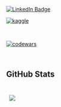 [![LinkedIn Badge](https://img.shields.io/badge/LinkedIn-Profile-informational?style=flat&logo=linkedin&logoColor=white&color=0D76A8)](https://www.linkedin.com/in/nikita-a-6a75a21a4)

[![kaggle](https://img.shields.io/badge/kaggle-profile-blue)](https://www.kaggle.com/blnikan)


<br>

[![codewars](https://www.codewars.com/users/blnikan/badges/large)](https://www.codewars.com/users/blnikan) 

<br>

## GitHub Stats

<br>

<a href="https://github.com/blnikan">
  <img align="center" style="margin:0.5rem" src="https://github-readme-stats.vercel.app/api/top-langs/?username=blnikan&hide=html,css&count_private=true&title_color=ffffff&text_color=c9cacc&icon_color=4AB197&bg_color=1A2B34&count_private=true" />
</a>



<br>
<br>
